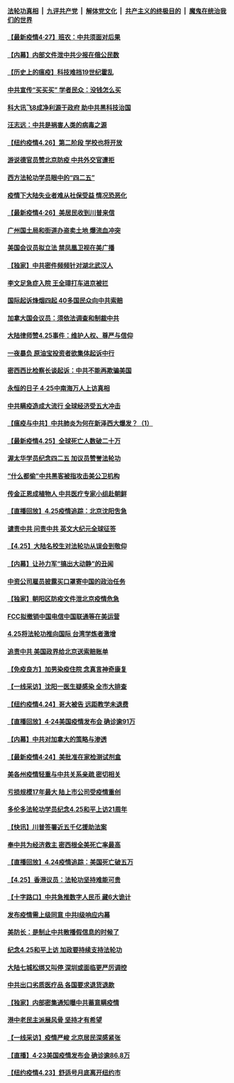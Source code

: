 ####  [法轮功真相](../../../../basic/blob/master/README.md?t=04271431) &nbsp;|&nbsp; [九评共产党](../../../../9ping.md/blob/master/README.md?t=04271431) &nbsp;|&nbsp; [解体党文化](../../../../jtdwh.md/blob/master/README.md?t=04271431)  &nbsp;|&nbsp; [共产主义的终极目的](../../../../gczydzjmd.md/blob/master/README.md?t=04271431) &nbsp;|&nbsp; [魔鬼在统治我们的世界](../../../../mgztzwmdsj.md/blob/master/README.md?t=04271431) 

#### [【最新疫情4·27】班农：中共须面对后果](../pages/nf4514/n12062769.md?t=04271431) 

#### [【内幕】内部文件泄中共少报在俄公民数](../pages/nf4514/n12051963.md?t=04271431) 

#### [【历史上的瘟疫】科技难挡19世纪霍乱](../pages/nf4514/n12044233.md?t=04271431) 

#### [中共宣传“买买买” 学者民众：没钱怎么买](../pages/nf4514/n12062907.md?t=04271431) 

#### [科大讯飞8成净利源于政府 助中共黑科技治国](../pages/nf4514/n12062848.md?t=04271431) 

#### [汪志远：中共是祸害人类的病毒之源](../pages/nf4514/n12062997.md?t=04271431) 

#### [【纽约疫情4.26】第二阶段 学校也将开放](../pages/nf4514/n12062219.md?t=04271431) 

#### [游说德官员赞北京防疫 中共外交官遭拒](../pages/nf4514/n12062802.md?t=04271431) 

#### [西方法轮功学员眼中的“四二五”](../pages/nf4514/n12057728.md?t=04271431) 

#### [疫情下大陆失业者难从社保受益 情况恐恶化](../pages/nf4514/n12062625.md?t=04271431) 

#### [【最新疫情4·26】美居民收到川普来信](../pages/nf4514/n12059529.md?t=04271431) 

#### [广州国土局和街道办盗卖土地 爆流血冲突](../pages/nf4514/n12062491.md?t=04271431) 

#### [美国会议员拟立法 禁凤凰卫视在美广播](../pages/nf4514/n12062454.md?t=04271431) 

#### [【独家】中共密件频频针对湖北武汉人](../pages/nf4514/n12052032.md?t=04271431) 

#### [李文足急症入院 王全璋打车进京被拦](../pages/nf4514/n12062009.md?t=04271431) 

#### [国际起诉烽烟四起 40多国民众向中共索赔](../pages/nf4514/n12057406.md?t=04271431) 

#### [加拿大国会议员：须依法调查和制裁中共](../pages/nf4514/n12061641.md?t=04271431) 

#### [大陆律师赞4.25事件：维护人权、尊严与信仰](../pages/nf4514/n12057875.md?t=04271431) 

#### [一夜暴负 原油宝投资者欲集体起诉中行](../pages/nf4514/n12061104.md?t=04271431) 

#### [密西西比检察长谈起诉：中共不能再欺骗美国](../pages/nf4514/n12060923.md?t=04271431) 

#### [永恒的日子 4·25中南海万人上访真相](../pages/nf4514/n12061066.md?t=04271431) 

#### [中共瞒疫造成大流行 全球经济受五大冲击](../pages/nf4514/n12061111.md?t=04271431) 

#### [【瘟疫与中共】中共肺炎为何在新泽西大爆发？（1）](../pages/nf4514/n12060602.md?t=04271431) 

#### [【最新疫情4.25】全球死亡人数破二十万](../pages/nf4514/n12059371.md?t=04271431) 

#### [渥太华学员纪念四二五 加议员赞誉法轮功](../pages/nf4514/n12060632.md?t=04271431) 

#### [“什么都偷”中共黑客被指攻击美公卫机构](../pages/nf4514/n12060752.md?t=04271431) 

#### [传金正恩成植物人 中共医疗专家小组赴朝鲜](../pages/nf4514/n12059518.md?t=04271431) 

#### [【直播回放】4.25疫情追踪：北京沈阳吿急](../pages/nf4514/n12060604.md?t=04271431) 

#### [谴责中共 问责中共 英文大纪元全球征签](../pages/nf4514/n12050415.md?t=04271431) 

#### [【4.25】大陆名校生对法轮功从误会到敬仰](../pages/nf4514/n12058217.md?t=04271431) 

#### [【内幕】让孙力军“搞出大动静”的丑闻](../pages/nf4514/n12059599.md?t=04271431) 

#### [中资公司雇员披露买口罩寄中国的政治任务](../pages/nf4514/n12059553.md?t=04271431) 

#### [【独家】朝阳区防疫文件泄北京疫情危急](../pages/nf4514/n12059456.md?t=04271431) 

#### [FCC拟撤销中国电信中国联通等在美运营](../pages/nf4514/n12059649.md?t=04271431) 

#### [4.25将法轮功推向国际 台湾学炼者激增](../pages/nf4514/n12058210.md?t=04271431) 

#### [追责中共 美国政界给北京送索赔账单](../pages/nf4514/n12059007.md?t=04271431) 

#### [【免疫良方】加男染疫住院 念真言神奇康复](../pages/nf4514/n12059010.md?t=04271431) 

#### [【一线采访】沈阳一医生疑感染 全市大排查](../pages/nf4514/n12059050.md?t=04271431) 

#### [【纽约疫情4.24】哥大被告 远距教学未退费](../pages/nf4514/n12057858.md?t=04271431) 

#### [【直播回放】4·24美国疫情发布会 确诊逾91万](../pages/nf4514/n12059195.md?t=04271431) 

#### [【内幕】中共对加拿大的策略与渗透](../pages/nf4514/n12056752.md?t=04271431) 

#### [【最新疫情4·24】美批准在家检测试剂盒](../pages/nf4514/n12053700.md?t=04271431) 

#### [美各州疫情轻重与中共关系亲疏 密切相关](../pages/nf4514/n12058789.md?t=04271431) 

#### [亏损规模17年最大 陆上市公司受疫情重创](../pages/nf4514/n12058763.md?t=04271431) 

#### [多伦多法轮功学员纪念4.25和平上访21周年](../pages/nf4514/n12056884.md?t=04271431) 

#### [【快讯】川普签署近五千亿援助法案](../pages/nf4514/n12058861.md?t=04271431) 

#### [奉中共为经济救主 密西根全美死亡率最高](../pages/nf4514/n12058500.md?t=04271431) 

#### [【直播回放】4.24疫情追踪：美国死亡破五万](../pages/nf4514/n12057932.md?t=04271431) 

#### [【4.25】香港议员：法轮功坚持难能可贵](../pages/nf4514/n12057793.md?t=04271431) 

#### [【十字路口】中共急推数字人民币 藏6大诡计](../pages/nf4514/n12056714.md?t=04271431) 

#### [发布疫情需上级同意 中共Ⅰ级响应内幕](../pages/nf4514/n12053044.md?t=04271431) 

#### [美防长：是制止中共散播假信息的时候了](../pages/nf4514/n12056675.md?t=04271431) 

#### [纪念4.25和平上访 加政要持续支持法轮功](../pages/nf4514/n12056727.md?t=04271431) 

#### [大陆七城松绑又叫停 深圳或面临更严厉调控](../pages/nf4514/n12056496.md?t=04271431) 

#### [中共出口劣质医疗品 各国要求退货退款](../pages/nf4514/n12056707.md?t=04271431) 

#### [【独家】内部密集通知曝中共蓄意瞒疫情](../pages/nf4514/n12054024.md?t=04271431) 

#### [港中老民主派展风骨 坚持才有希望](../pages/nf4514/n12056406.md?t=04271431) 

#### [【一线采访】疫情严峻 北京居民深感紧张](../pages/nf4514/n12056415.md?t=04271431) 

#### [【直播】4·23美国疫情发布会 确诊逾86.8万](../pages/nf4514/n12056063.md?t=04271431) 

#### [【纽约疫情4.23】舒适号月底离开纽约市](../pages/nf4514/n12055048.md?t=04271431) 

